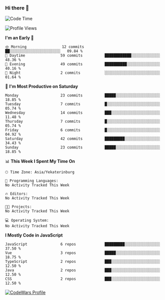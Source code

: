 ### Hi there 👋

<!--START_SECTION:waka-->
![Code Time](http://img.shields.io/badge/Code%20Time-202%20hrs%204%20mins-blue)

![Profile Views](http://img.shields.io/badge/Profile%20Views-0-blue)

**I'm an Early 🐤** 

```text
🌞 Morning                12 commits          ██░░░░░░░░░░░░░░░░░░░░░░░   09.84 % 
🌆 Daytime                59 commits          ████████████░░░░░░░░░░░░░   48.36 % 
🌃 Evening                49 commits          ██████████░░░░░░░░░░░░░░░   40.16 % 
🌙 Night                  2 commits           ░░░░░░░░░░░░░░░░░░░░░░░░░   01.64 % 
```
📅 **I'm Most Productive on Saturday** 

```text
Monday                   23 commits          █████░░░░░░░░░░░░░░░░░░░░   18.85 % 
Tuesday                  7 commits           █░░░░░░░░░░░░░░░░░░░░░░░░   05.74 % 
Wednesday                14 commits          ███░░░░░░░░░░░░░░░░░░░░░░   11.48 % 
Thursday                 7 commits           █░░░░░░░░░░░░░░░░░░░░░░░░   05.74 % 
Friday                   6 commits           █░░░░░░░░░░░░░░░░░░░░░░░░   04.92 % 
Saturday                 42 commits          █████████░░░░░░░░░░░░░░░░   34.43 % 
Sunday                   23 commits          █████░░░░░░░░░░░░░░░░░░░░   18.85 % 
```


📊 **This Week I Spent My Time On** 

```text
🕑︎ Time Zone: Asia/Yekaterinburg

💬 Programming Languages: 
No Activity Tracked This Week

🔥 Editors: 
No Activity Tracked This Week

🐱‍💻 Projects: 
No Activity Tracked This Week

💻 Operating System: 
No Activity Tracked This Week
```

**I Mostly Code in JavaScript** 

```text
JavaScript               6 repos             █████████░░░░░░░░░░░░░░░░   37.50 % 
Vue                      3 repos             █████░░░░░░░░░░░░░░░░░░░░   18.75 % 
TypeScript               2 repos             ███░░░░░░░░░░░░░░░░░░░░░░   12.50 % 
Java                     2 repos             ███░░░░░░░░░░░░░░░░░░░░░░   12.50 % 
CSS                      2 repos             ███░░░░░░░░░░░░░░░░░░░░░░   12.50 % 
```




<!--END_SECTION:waka-->

[![CodeWars Profile](https://www.codewars.com/users/jange4ik/badges/small)](https://www.codewars.com/users/jange4ik)
